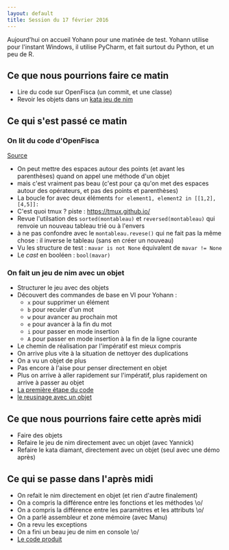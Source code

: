 ```yaml
---
layout: default
title: Session du 17 février 2016
---
```



Aujourd'hui on accueil Yohann pour une matinée de test. Yohann utilise pour l'instant Windows, il utilise PyCharm, et fait surtout du Python, et un peu de R.

## Ce que nous pourrions faire ce matin

* Lire du code sur OpenFisca (un commit, et une classe)
* Revoir les objets dans un [kata jeu de nim](http://codingdojo.org/kata/Nim/)


## Ce qui s'est passé ce matin

### On lit du code d'OpenFisca

[Source](https://raw.githubusercontent.com/openfisca/openfisca-france/8156b41a4a1e32587ce5b8de8fb3ae7787f2bc87/openfisca_france/model/prelevements_obligatoires/impot_revenu/ir.py)

* On peut mettre des espaces autour des points (et avant les parenthèses) quand on appel une méthode d'un objet
* mais c'est vraiment pas beau (c'est pour ça qu'on met des espaces autour des opérateurs, et pas des points et parenthèses)
* La boucle for avec deux éléments `for element1, element2 in [[1,2], [4,5]]:`
* C'est quoi tmux ? piste : https://tmux.github.io/
* Revue l'utilsation des `sorted(montableau)` et `reversed(montableau)` qui renvoie un nouveau tableau trié ou à l'envers
* à ne pas confondre avec le `montableau.revese()` qui ne fait pas la même chose : il inverse le tableau (sans en créer un nouveau)
* Vu les structure de test : `mavar is not None` équivalent de `mavar != None`
* Le _cast_ en booléen : `bool(mavar)`

### On fait un jeu de nim avec un objet

* Structurer le jeu avec des objets
* Découvert des commandes de base en VI pour Yohann :
  * `x` pour supprimer un élément
  * `b` pour reculer d'un mot
  * `w` pour avancer au prochain mot
  * `e` pour avancer à la fin du mot
  * `i` pour passer en mode insertion
  * `A` pour passer en mode insertion à la fin de la ligne courante
* Le chemin de réalisation par l'impératif est mieux compris
* On arrive plus vite à la situation de nettoyer des duplications
* On a vu un objet de plus
* Pas encore à l'aise pour penser directement en objet
* Plus on arrive à aller rapidement sur l'impératif, plus rapidement on arrive à passer au objet
* [La première étape du code](https://github.com/ut7/rookie-club/commit/5ea0a0ee09f3061f2e5ac916f37cb7c624950a0c)
* [le reusinage avec un objet](https://github.com/ut7/rookie-club/commit/abb9a0ce998cbc6b760f8e0261ff73b27c3acb38)

## Ce que nous pourrions faire cette après midi

* Faire des objets
* Refaire le jeu de nim directement avec un objet (avec Yannick)
* Refaire le kata diamant, directement avec un objet (seul avec une démo après)

## Ce qui se passe dans l'après midi

* On refait le nim directement en objet (et rien d'autre finalement)
* On a compris la différence entre les fonctions et les méthodes \o/
* On a compris la différence entre les paramètres et les attributs \o/
* On a parlé assembleur et zone mémoire (avec Manu)
* On a revu les exceptions
* On a fini un beau jeu de nim en console \o/
* [Le code produit](https://github.com/ut7/rookie-club/commit/fbec91c1459fcf47f77cbbeabef5b1c78d399db4)
